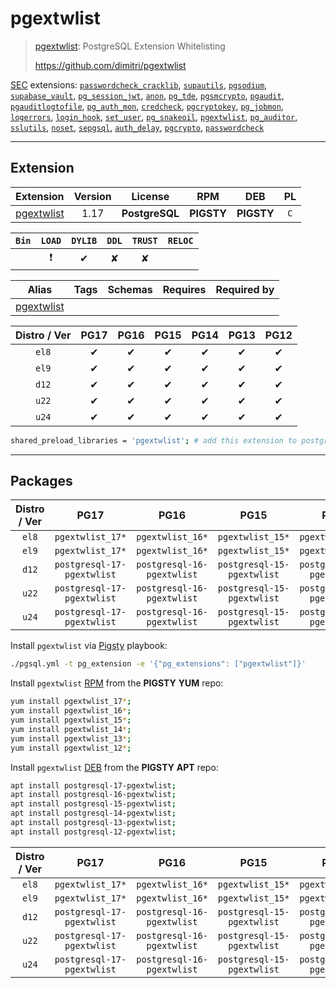 # pgextwlist


> [pgextwlist](https://github.com/dimitri/pgextwlist): PostgreSQL Extension Whitelisting
>
> https://github.com/dimitri/pgextwlist





[SEC](/sec) extensions: [`passwordcheck_cracklib`](/passwordcheck_cracklib), [`supautils`](/supautils), [`pgsodium`](/pgsodium), [`supabase_vault`](/supabase_vault), [`pg_session_jwt`](/pg_session_jwt), [`anon`](/anon), [`pg_tde`](/pg_tde), [`pgsmcrypto`](/pgsmcrypto), [`pgaudit`](/pgaudit), [`pgauditlogtofile`](/pgauditlogtofile), [`pg_auth_mon`](/pg_auth_mon), [`credcheck`](/credcheck), [`pgcryptokey`](/pgcryptokey), [`pg_jobmon`](/pg_jobmon), [`logerrors`](/logerrors), [`login_hook`](/login_hook), [`set_user`](/set_user), [`pg_snakeoil`](/pg_snakeoil), [`pgextwlist`](/pgextwlist), [`pg_auditor`](/pg_auditor), [`sslutils`](/sslutils), [`noset`](/noset), [`sepgsql`](/sepgsql), [`auth_delay`](/auth_delay), [`pgcrypto`](/pgcrypto), [`passwordcheck`](/passwordcheck)


-------
## Extension


| Extension | Version | License | RPM | DEB | PL |
|-----------|:-------:|:-------:|:---:|:---:|:--:|
| [pgextwlist](https://github.com/dimitri/pgextwlist) | 1.17 | **<span class="tcblue">PostgreSQL</span>** | **<span class="tcwarn">PIGSTY</span>** | **<span class="tcwarn">PIGSTY</span>** | `C` |



| `Bin` | `LOAD` | `DYLIB` | `DDL` | `TRUST` | `RELOC` |
|:-----:|:------:|:-------:|:-----:|:-------:|:-------:|
|  | <span class="tcred">❗</span> | <span class="tcblue">✔</span> | <span class="tcwarn">✘</span> | <span class="tcwarn">✘</span> |  |



| Alias | Tags | Schemas | Requires | Required by |
|-------|------|---------|----------|-------------|
| [pgextwlist](/pgextwlist) |  |  |  |  |



| Distro / Ver | PG17 | PG16 | PG15 | PG14 | PG13 | PG12 |
|:------------:|:----:|:----:|:----:|:----:|:----:|:----:|
| `el8` | <span class="tcblue">✔</span> | <span class="tcblue">✔</span> | <span class="tcblue">✔</span> | <span class="tcblue">✔</span> | <span class="tcblue">✔</span> | <span class="tcblue">✔</span> |
| `el9` | <span class="tcblue">✔</span> | <span class="tcblue">✔</span> | <span class="tcblue">✔</span> | <span class="tcblue">✔</span> | <span class="tcblue">✔</span> | <span class="tcblue">✔</span> |
| `d12` | <span class="tcblue">✔</span> | <span class="tcblue">✔</span> | <span class="tcblue">✔</span> | <span class="tcblue">✔</span> | <span class="tcblue">✔</span> | <span class="tcblue">✔</span> |
| `u22` | <span class="tcblue">✔</span> | <span class="tcblue">✔</span> | <span class="tcblue">✔</span> | <span class="tcblue">✔</span> | <span class="tcblue">✔</span> | <span class="tcblue">✔</span> |
| `u24` | <span class="tcblue">✔</span> | <span class="tcblue">✔</span> | <span class="tcblue">✔</span> | <span class="tcblue">✔</span> | <span class="tcblue">✔</span> | <span class="tcblue">✔</span> |



```bash
shared_preload_libraries = 'pgextwlist'; # add this extension to postgresql.conf
```



-----------


## Packages


| Distro / Ver | PG17 | PG16 | PG15 | PG14 | PG13 | PG12 |
|:------------:|:----:|:----:|:----:|:----:|:----:|:----:|
| `el8` | `pgextwlist_17*` | `pgextwlist_16*` | `pgextwlist_15*` | `pgextwlist_14*` | `pgextwlist_13*` | `pgextwlist_12*` |
| `el9` | `pgextwlist_17*` | `pgextwlist_16*` | `pgextwlist_15*` | `pgextwlist_14*` | `pgextwlist_13*` | `pgextwlist_12*` |
| `d12` | `postgresql-17-pgextwlist` | `postgresql-16-pgextwlist` | `postgresql-15-pgextwlist` | `postgresql-14-pgextwlist` | `postgresql-13-pgextwlist` | `postgresql-12-pgextwlist` |
| `u22` | `postgresql-17-pgextwlist` | `postgresql-16-pgextwlist` | `postgresql-15-pgextwlist` | `postgresql-14-pgextwlist` | `postgresql-13-pgextwlist` | `postgresql-12-pgextwlist` |
| `u24` | `postgresql-17-pgextwlist` | `postgresql-16-pgextwlist` | `postgresql-15-pgextwlist` | `postgresql-14-pgextwlist` | `postgresql-13-pgextwlist` | `postgresql-12-pgextwlist` |



Install `pgextwlist` via [Pigsty](https://pigsty.io/docs/pgext/usage/install/) playbook:

```bash
./pgsql.yml -t pg_extension -e '{"pg_extensions": ["pgextwlist"]}'
```


Install `pgextwlist` [RPM](/rpm) from the **<span class="tcwarn">PIGSTY</span>** **YUM** repo:

```bash
yum install pgextwlist_17*;
yum install pgextwlist_16*;
yum install pgextwlist_15*;
yum install pgextwlist_14*;
yum install pgextwlist_13*;
yum install pgextwlist_12*;
```


Install `pgextwlist` [DEB](/deb) from the **<span class="tcwarn">PIGSTY</span>** **APT** repo:

```bash
apt install postgresql-17-pgextwlist;
apt install postgresql-16-pgextwlist;
apt install postgresql-15-pgextwlist;
apt install postgresql-14-pgextwlist;
apt install postgresql-13-pgextwlist;
apt install postgresql-12-pgextwlist;
```




| Distro / Ver | PG17 | PG16 | PG15 | PG14 | PG13 | PG12 |
|:------------:|:----:|:----:|:----:|:----:|:----:|:----:|
| `el8` | `pgextwlist_17*` | `pgextwlist_16*` | `pgextwlist_15*` | `pgextwlist_14*` | `pgextwlist_13*` | `pgextwlist_12*` |
| `el9` | `pgextwlist_17*` | `pgextwlist_16*` | `pgextwlist_15*` | `pgextwlist_14*` | `pgextwlist_13*` | `pgextwlist_12*` |
| `d12` | `postgresql-17-pgextwlist` | `postgresql-16-pgextwlist` | `postgresql-15-pgextwlist` | `postgresql-14-pgextwlist` | `postgresql-13-pgextwlist` | `postgresql-12-pgextwlist` |
| `u22` | `postgresql-17-pgextwlist` | `postgresql-16-pgextwlist` | `postgresql-15-pgextwlist` | `postgresql-14-pgextwlist` | `postgresql-13-pgextwlist` | `postgresql-12-pgextwlist` |
| `u24` | `postgresql-17-pgextwlist` | `postgresql-16-pgextwlist` | `postgresql-15-pgextwlist` | `postgresql-14-pgextwlist` | `postgresql-13-pgextwlist` | `postgresql-12-pgextwlist` |





